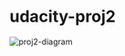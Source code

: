 # udacity-proj2

![proj2-diagram](https://github.com/hongduc2994/udacity-proj2/assets/36248611/17e7ef54-430f-48dd-b53c-4866ae59807b)
